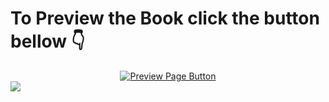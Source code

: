 <h1 algin="center"> To Preview the Book click the button bellow 👇</h1>

<div align="center">
  <a href="https://malikmadu.github.io/34234v-234-234-234/">
    <img src="https://risen-savior.com/wp-content/uploads/2015/10/Click_Here_Button_animated_2_.gif" alt="Preview Page Button" />
  </a>
</div>

<img src="https://user-images.githubusercontent.com/73097560/115834477-dbab4500-a447-11eb-908a-139a6edaec5c.gif"> 

